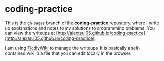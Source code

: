 # coding-practice

This is the `gh-pages` branch of the __coding-practice__ repository, where I write up explanations and notes to my solutions to programming problems. You can view the writeups at [http://alextsui05.github.io/coding-practice](http://alextsui05.github.io/coding-practice).

I am using [TiddlyWiki](http://tiddlywiki.com) to manage the writeups. It is basically a self-contained wiki in a file that you can edit locally in the browser.
